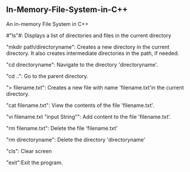 ## In-Memory-File-System-in-C++ ##
An in-memory File System in C++

#"ls"#: Displays a list of directories and files in the current directory

"mkdir path/directoryname": Creates a new directory in the current directory. It also creates intermediate directories in the path, if needed.

"cd directoryname": Navigate to the directory 'directoryname'.

"cd ..": Go to the parent directory.

"> filename.txt": Creates a new file with name 'filename.txt'in the current directory.

"cat filename.txt": View the contents of the file 'filename.txt'.

"vi filename.txt "input String"": Add content to the file 'filename.txt'.

"rm filename.txt": Delete the file 'filename.txt'

"rm directoryname": Delete the directory 'directoryname'

"cls": Clear screen

"exit":Exit the program.
